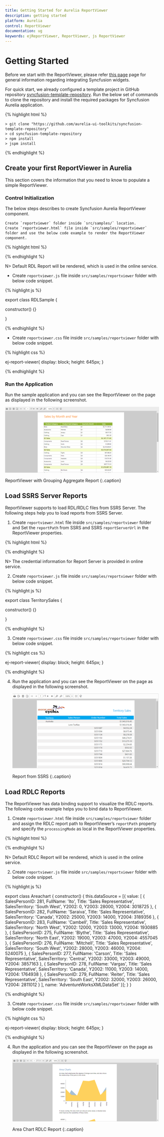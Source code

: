 ```yaml
---
title: Getting Started for Aurelia ReportViewer
description: getting started
platform: Aurelia
control: ReportViewer
documentation: ug 
keywords: ejReportViewer, ReportViewer, js ReportViewer 
---
```


# Getting Started

Before we start with the ReportViewer, please refer [this page](https://help.syncfusion.com/aurelia/overview#getting-started) page for general information regarding integrating Syncfusion widgets.

For quick start, we already configured a template project in GitHub repository [syncfusion-template-repository](https://github.com/aurelia-ui-toolkits/syncfusion-template-repository). Run the below set of commands to clone the repository and install the required packages for Syncfusion Aurelia application.

{% highlight html %}

    > git clone "https://github.com/aurelia-ui-toolkits/syncfusion-template-repository"
    > cd syncfusion-template-repository
    > npm install
    > jspm install

{% endhighlight %}

## Create your first ReportViewer in Aurelia

This section covers the information that you need to know to populate a simple ReportViewer.

### Control Initialization

The below steps describes to create Syncfusion Aurelia ReportViewer component.

    Create `reportviewer` folder inside `src/samples/` location.
    Create `reportviewer.html` file inside `src/samples/reportviewer` folder and use the below code example to render the ReportViewer component.
 
{% highlight html %}

<template>
    <require from="./reportviewer.css"></require>
    <div>
        <ej-report-viewer id="container" e-report-service-url="http://js.syncfusion.com/ejservices/api/RDLReport" e-processing-mode="Remote" e-report-path="GroupingAgg.rdl"></ej-report-viewer>
    </div>
</template>

{% endhighlight %}

N> Default RDL Report will be rendered, which is used in the online service.

* Create `reportviewer.js` file inside `src/samples/reportviewer` folder with below code snippet.

{% highlight js %}

export class RDLSample {
  
  constructor() {}
  
}

{% endhighlight %}

* Create `reportviewer.css` file inside `src/samples/reportviewer` folder with below code snippet.

{% highlight css %}

ej-report-viewer{
    display: block;
    height: 645px;
}

{% endhighlight %}

### Run the Application

Run the sample application and you can see the ReportViewer on the page as displayed in the following screenshot.

![](Getting-Started_images/Getting-Started_img1.png) 

ReportViewer with Grouping Aggregate Report
{:.caption}

## Load SSRS Server Reports

ReportViewer supports to load RDL/RDLC files from SSRS Server. The following steps help you to load reports from SSRS Server.

1. Create `reportviewer.html` file inside `src/samples/reportviewer` folder and Set the `reportPath` from SSRS and SSRS `reportServerUrl` in the ReportViewer properties.   
 
{% highlight html %}

<template>
    <require from="./reportviewer.css"></require>
    <div>
        <ej-report-viewer id="container" e-report-service-url="http://js.syncfusion.com/ejservices/api/SSRSReport" e-processing-mode="Remote" e-report-server-url="http://mvc.syncfusion.com/reportserver" e-report-path="/SSRSSamples2/Territory Sales new"></ej-report-viewer>
    </div>
</template>

{% endhighlight %}

N> The credential information for Report Server is provided in online service. 

2. Create `reportviewer.js` file inside `src/samples/reportviewer` folder with below code snippet.

{% highlight js %}

export class TerritorySales {
  
  constructor() {}
  
}

{% endhighlight %}

3. Create `reportviewer.css` file inside `src/samples/reportviewer` folder with below code snippet.

{% highlight css %}

ej-report-viewer{
    display: block;
    height: 645px;
}

{% endhighlight %}

4. Run the application and you can see the ReportViewer on the page as displayed in the following screenshot.

   ![](Getting-Started_images/Getting-Started_img2.png) 
   
   Report from SSRS
   {:.caption}

## Load RDLC Reports

The ReportViewer has data binding support to visualize the RDLC reports. The following code example helps you to bind data to ReportViewer.

1. Create `reportviewer.html` file inside `src/samples/reportviewer` folder and assign the RDLC report path to ReportViewer’s `reportPath` property and specify the `processingMode` as local in the ReportViewer properties.   
 
{% highlight html %}

<template>
    <require from="./reportviewer.css"></require>
    <div>
        <ej-report-viewer id="container" e-report-service-url="http://js.syncfusion.com/ejservices/api/RDLCReport" e-processing-mode="Local" e-report-path="AreaCharts.rdlc"></ej-report-viewer>
    </div>
</template>

{% endhighlight %}

N> Default RDLC Report will be rendered, which is used in the online service.

2. Create `reportviewer.js` file inside `src/samples/reportviewer` folder with below code snippet.

{% highlight js %}

export class Areachart {
  constructor() {
    this.dataSource = [{
      value: [
        { SalesPersonID: 281, FullName: 'Ito', Title: 'Sales Representative', SalesTerritory: 'South West', Y2002: 0, Y2003: 28000, Y2004: 3018725 },
        { SalesPersonID: 282, FullName: 'Saraiva', Title: 'Sales Representative', SalesTerritory: 'Canada', Y2002: 25000, Y2003: 14000, Y2004: 3189356 },
        { SalesPersonID: 283, FullName: 'Cambell', Title: 'Sales Representative', SalesTerritory: 'North West', Y2002: 12000, Y2003: 13000, Y2004: 1930885 },
        { SalesPersonID: 275, FullName: 'Blythe', Title: 'Sales Representative', SalesTerritory: 'North East', Y2002: 19000, Y2003: 47000, Y2004: 4557045 },
        { SalesPersonID: 276, FullName: 'Mitchell', Title: 'Sales Representative', SalesTerritory: 'South West', Y2002: 28000, Y2003: 46000, Y2004: 5240075 },
        { SalesPersonID: 277, FullName: 'Carson', Title: 'Sales Representative', SalesTerritory: 'Central', Y2002: 33000, Y2003: 49000, Y2004: 3857163 },
        { SalesPersonID: 278, FullName: 'Vargas', Title: 'Sales Representative', SalesTerritory: 'Canada', Y2002: 11000, Y2003: 14000, Y2004: 1764938 },
        { SalesPersonID: 279, FullName: 'Reiter', Title: 'Sales Representative', SalesTerritory: 'South East', Y2002: 32000, Y2003: 26000, Y2004: 2811012 }
      ],
      name: 'AdventureWorksXMLDataSet'
    }];
  }
}

{% endhighlight %}

3. Create `reportviewer.css` file inside `src/samples/reportviewer` folder with below code snippet.

{% highlight css %}

ej-report-viewer{
    display: block;
    height: 645px;
}

{% endhighlight %}

4. Run the application and you can see the ReportViewer on the page as displayed in the following screenshot.

   ![](Getting-Started_images/Getting-Started_img3.png) 
   
   Area Chart RDLC Report
   {:.caption}
